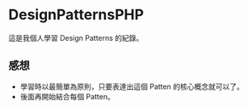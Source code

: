 # DesignPatternsPHP

這是我個人學習 Design Patterns 的紀錄。

## 感想

- 學習時以最簡單為原則，只要表達出這個 Patten 的核心概念就可以了。
- 後面再開始結合每個 Patten。
